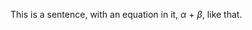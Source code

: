 <span style="font-weight:400">This is a sentence, with an equation in
it, </span><span style="font-weight:400;font-style:italic">α</span><span
style="font-weight:400"> + </span><span
style="font-weight:400;font-style:italic">β</span><span
style="font-weight:400">, like that.</span>
